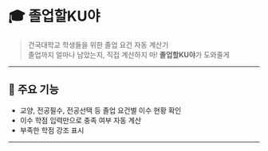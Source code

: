 # 🎓 졸업할KU야

> 건국대학교 학생들을 위한 졸업 요건 자동 계산기  
> 졸업까지 얼마나 남았는지, 직접 계산하지 마! **졸업할KU야**가 도와줄게

---

## 📌 주요 기능

- 교양, 전공필수, 전공선택 등 졸업 요건별 이수 현황 확인
- 이수 학점 입력만으로 충족 여부 자동 계산
- 부족한 학점 강조 표시

----